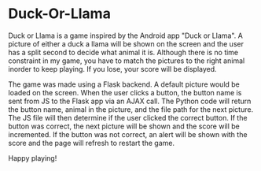 # Duck-Or-Llama

Duck or Llama is a game inspired by the Android app "Duck or Llama". A picture of either a duck a llama will be shown on the screen and the user has a split second to decide what animal it is. Although there is no time constraint in my game, you have to match the pictures to the right animal inorder to keep playing. If you lose, your score will be displayed.

The game was made using a Flask backend. A default picture would be loaded on the screen. When the user clicks a button, the button name is sent from JS to the Flask app via an AJAX call. The Python code will return the button name, animal in the picture, and the file path for the next picture. The JS file will then determine if the user clicked the correct button. If the button was correct, the next picture will be shown and the score will be incremented. If the button was not correct, an alert will be shown with the score and the page will refresh to restart the game.

Happy playing!
